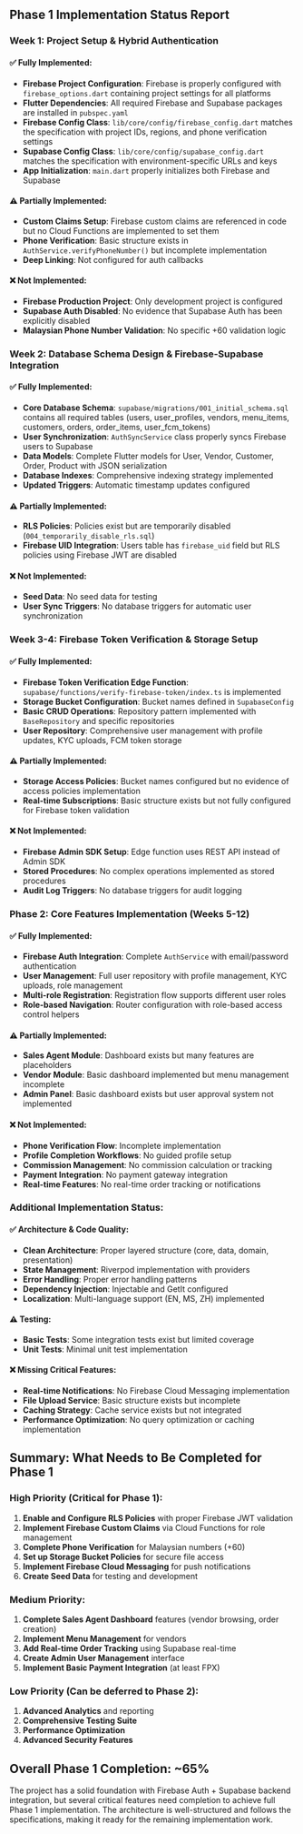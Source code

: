 ## Phase 1 Implementation Status Report

### **Week 1: Project Setup & Hybrid Authentication**

#### ✅ **Fully Implemented:**
- **Firebase Project Configuration**: Firebase is properly configured with `firebase_options.dart` containing project settings for all platforms
- **Flutter Dependencies**: All required Firebase and Supabase packages are installed in `pubspec.yaml`
- **Firebase Config Class**: `lib/core/config/firebase_config.dart` matches the specification with project IDs, regions, and phone verification settings
- **Supabase Config Class**: `lib/core/config/supabase_config.dart` matches the specification with environment-specific URLs and keys
- **App Initialization**: `main.dart` properly initializes both Firebase and Supabase

#### ⚠️ **Partially Implemented:**
- **Custom Claims Setup**: Firebase custom claims are referenced in code but no Cloud Functions are implemented to set them
- **Phone Verification**: Basic structure exists in `AuthService.verifyPhoneNumber()` but incomplete implementation
- **Deep Linking**: Not configured for auth callbacks

#### ❌ **Not Implemented:**
- **Firebase Production Project**: Only development project is configured
- **Supabase Auth Disabled**: No evidence that Supabase Auth has been explicitly disabled
- **Malaysian Phone Number Validation**: No specific +60 validation logic

### **Week 2: Database Schema Design & Firebase-Supabase Integration**

#### ✅ **Fully Implemented:**
- **Core Database Schema**: `supabase/migrations/001_initial_schema.sql` contains all required tables (users, user_profiles, vendors, menu_items, customers, orders, order_items, user_fcm_tokens)
- **User Synchronization**: `AuthSyncService` class properly syncs Firebase users to Supabase
- **Data Models**: Complete Flutter models for User, Vendor, Customer, Order, Product with JSON serialization
- **Database Indexes**: Comprehensive indexing strategy implemented
- **Updated Triggers**: Automatic timestamp updates configured

#### ⚠️ **Partially Implemented:**
- **RLS Policies**: Policies exist but are temporarily disabled (`004_temporarily_disable_rls.sql`)
- **Firebase UID Integration**: Users table has `firebase_uid` field but RLS policies using Firebase JWT are disabled

#### ❌ **Not Implemented:**
- **Seed Data**: No seed data for testing
- **User Sync Triggers**: No database triggers for automatic user synchronization

### **Week 3-4: Firebase Token Verification & Storage Setup**

#### ✅ **Fully Implemented:**
- **Firebase Token Verification Edge Function**: `supabase/functions/verify-firebase-token/index.ts` is implemented
- **Storage Bucket Configuration**: Bucket names defined in `SupabaseConfig`
- **Basic CRUD Operations**: Repository pattern implemented with `BaseRepository` and specific repositories
- **User Repository**: Comprehensive user management with profile updates, KYC uploads, FCM token storage

#### ⚠️ **Partially Implemented:**
- **Storage Access Policies**: Bucket names configured but no evidence of access policies implementation
- **Real-time Subscriptions**: Basic structure exists but not fully configured for Firebase token validation

#### ❌ **Not Implemented:**
- **Firebase Admin SDK Setup**: Edge function uses REST API instead of Admin SDK
- **Stored Procedures**: No complex operations implemented as stored procedures
- **Audit Log Triggers**: No database triggers for audit logging

### **Phase 2: Core Features Implementation (Weeks 5-12)**

#### ✅ **Fully Implemented:**
- **Firebase Auth Integration**: Complete `AuthService` with email/password authentication
- **User Management**: Full user repository with profile management, KYC uploads, role management
- **Multi-role Registration**: Registration flow supports different user roles
- **Role-based Navigation**: Router configuration with role-based access control helpers

#### ⚠️ **Partially Implemented:**
- **Sales Agent Module**: Dashboard exists but many features are placeholders
- **Vendor Module**: Basic dashboard implemented but menu management incomplete
- **Admin Panel**: Basic dashboard exists but user approval system not implemented

#### ❌ **Not Implemented:**
- **Phone Verification Flow**: Incomplete implementation
- **Profile Completion Workflows**: No guided profile setup
- **Commission Management**: No commission calculation or tracking
- **Payment Integration**: No payment gateway integration
- **Real-time Features**: No real-time order tracking or notifications

### **Additional Implementation Status:**

#### ✅ **Architecture & Code Quality:**
- **Clean Architecture**: Proper layered structure (core, data, domain, presentation)
- **State Management**: Riverpod implementation with providers
- **Error Handling**: Proper error handling patterns
- **Dependency Injection**: Injectable and GetIt configured
- **Localization**: Multi-language support (EN, MS, ZH) implemented

#### ⚠️ **Testing:**
- **Basic Tests**: Some integration tests exist but limited coverage
- **Unit Tests**: Minimal unit test implementation

#### ❌ **Missing Critical Features:**
- **Real-time Notifications**: No Firebase Cloud Messaging implementation
- **File Upload Service**: Basic structure exists but incomplete
- **Caching Strategy**: Cache service exists but not integrated
- **Performance Optimization**: No query optimization or caching implementation

## **Summary: What Needs to Be Completed for Phase 1**

### **High Priority (Critical for Phase 1):**
1. **Enable and Configure RLS Policies** with proper Firebase JWT validation
2. **Implement Firebase Custom Claims** via Cloud Functions for role management
3. **Complete Phone Verification** for Malaysian numbers (+60)
4. **Set up Storage Bucket Policies** for secure file access
5. **Implement Firebase Cloud Messaging** for push notifications
6. **Create Seed Data** for testing and development

### **Medium Priority:**
1. **Complete Sales Agent Dashboard** features (vendor browsing, order creation)
2. **Implement Menu Management** for vendors
3. **Add Real-time Order Tracking** using Supabase real-time
4. **Create Admin User Management** interface
5. **Implement Basic Payment Integration** (at least FPX)

### **Low Priority (Can be deferred to Phase 2):**
1. **Advanced Analytics** and reporting
2. **Comprehensive Testing Suite**
3. **Performance Optimization**
4. **Advanced Security Features**

## **Overall Phase 1 Completion: ~65%**

The project has a solid foundation with Firebase Auth + Supabase backend integration, but several critical features need completion to achieve full Phase 1 implementation. The architecture is well-structured and follows the specifications, making it ready for the remaining implementation work.
